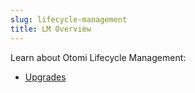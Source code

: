 ```yaml
---
slug: lifecycle-management
title: LM Overview
---
```


Learn about Otomi Lifecycle Management:

- [Upgrades](upgrades)

